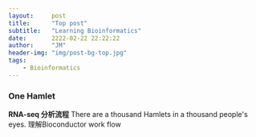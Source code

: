 ```yaml
---
layout:     post
title:      "Top post"
subtitle:   "Learning Bioinformatics"
date:       2222-02-22 22:22:22
author:     "JM"
header-img: "img/post-bg-top.jpg"
tags:
    - Bioinformatics
---
```


### One Hamlet

**RNA-seq 分析流程**
There are a thousand Hamlets in a thousand people's eyes.
理解Bioconductor work flow 

 
